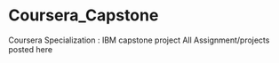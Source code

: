 # Coursera_Capstone
Coursera Specialization : IBM capstone project
All Assignment/projects posted here
